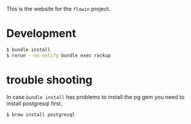 This is the website for the `flowin` project.

# Development

```sh
$ bundle install
$ rerun --no-notify bundle exec rackup
```


# trouble shooting

In case `bundle install` has problems to install the pg gem you need to install postgresql first.

```sh
$ brew install postgresql
```

